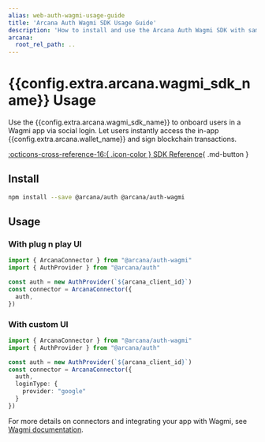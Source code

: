 ```yaml
---
alias: web-auth-wagmi-usage-guide
title: 'Arcana Auth Wagmi SDK Usage Guide'
description: 'How to install and use the Arcana Auth Wagmi SDK with sample code and references.'
arcana:
  root_rel_path: ..
---
```


# {{config.extra.arcana.wagmi_sdk_name}} Usage

Use the {{config.extra.arcana.wagmi_sdk_name}} to onboard users in a Wagmi app via social login. Let users instantly access the in-app {{config.extra.arcana.wallet_name}} and sign blockchain transactions.

[:octicons-cross-reference-16:{ .icon-color } SDK Reference]({{config.extra.arcana.wagmi_sdk_ref_url}}){ .md-button }

## Install

```sh
npm install --save @arcana/auth @arcana/auth-wagmi
```

## Usage

### With plug n play UI

```ts
import { ArcanaConnector } from "@arcana/auth-wagmi"
import { AuthProvider } from "@arcana/auth"

const auth = new AuthProvider(`${arcana_client_id}`)
const connector = ArcanaConnector({
  auth,
})
```

### With custom UI

```ts
import { ArcanaConnector } from "@arcana/auth-wagmi"
import { AuthProvider } from "@arcana/auth"

const auth = new AuthProvider(`${arcana_client_id}`)
const connector = ArcanaConnector({
  auth,
  loginType: {
    provider: "google"
  } 
})
```

For more details on connectors and integrating your app with Wagmi, see [Wagmi documentation](https://wagmi.sh/react/getting-started).